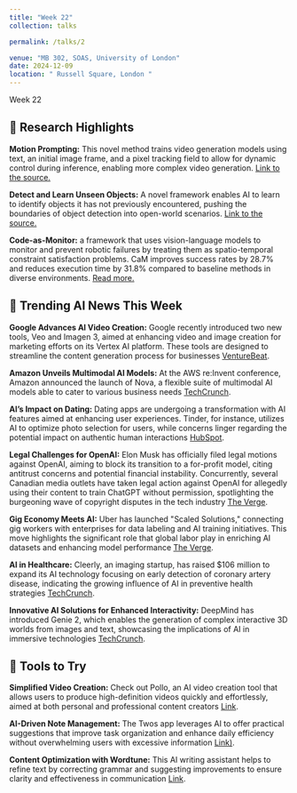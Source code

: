 ```yaml
---
title: "Week 22"
collection: talks

permalink: /talks/2

venue: "MB 302, SOAS, University of London"
date: 2024-12-09
location: " Russell Square, London "
---
```


Week 22





## 🔬 Research Highlights

__Motion Prompting:__ This novel method trains video generation models using text, an initial image frame, and a pixel tracking field to allow for dynamic control during inference, enabling more complex video generation. [Link to the source.](https://motion-prompting.github.io/?utm_source=tldrai&_bhlid=4ebf5a07b02dfc0a8409ef491ea7068e59ccb5c8)

__Detect and Learn Unseen Objects:__ A novel framework enables AI to learn to identify objects it has not previously encountered, pushing the boundaries of object detection into open-world scenarios. [Link to the source.](https://arxiv.org/abs/2411.18207v1?utm_source=tldrai&_bhlid=4ff28bf12bb0cd59b7acb584d2de7b4890c59cec)

__Code-as-Monitor:__ a framework that uses vision-language models to monitor and prevent robotic failures by treating them as spatio-temporal constraint satisfaction problems. CaM improves success rates by 28.7% and reduces execution time by 31.8% compared to baseline methods in diverse environments. [Read more.](moz-extension://5ddc1f72-2628-4521-93b5-fe0f4acd2fe8/enhanced-reader.html?openApp&pdf=https%3A%2F%2Farxiv.org%2Fpdf%2F2412.04455)


## 🧠 Trending AI News This Week

__Google Advances AI Video Creation:__ Google recently introduced two new tools, Veo and Imagen 3, aimed at enhancing video and image creation for marketing efforts on its Vertex AI platform. These tools are designed to streamline the content generation process for businesses [VentureBeat](https://venturebeat.com/ai/google-cloud-launches-veo-ai-video-generator-model-on-vertex/?utm_source=newsletter.jee-bee.com&utm_medium=newsletter&utm_campaign=ai-jeebee-12-unlocking-ai-trends-from-lawsuits-to-dating-apps&_bhlid=4fbb307d796dcb0e1bdcd191a6eeb47e4ec85438).

__Amazon Unveils Multimodal AI Models:__ At the AWS re:Invent conference, Amazon announced the launch of Nova, a flexible suite of multimodal AI models able to cater to various business needs [TechCrunch](https://techcrunch.com/2024/12/03/amazon-announces-nova-a-new-family-of-multimodal-ai-models/?utm_source=newsletter.jee-bee.com&utm_medium=newsletter&utm_campaign=ai-jeebee-12-unlocking-ai-trends-from-lawsuits-to-dating-apps&_bhlid=3254ff04daabf6efac51232ea3b0e1c533dcbf8d).

__AI’s Impact on Dating:__ Dating apps are undergoing a transformation with AI features aimed at enhancing user experiences. Tinder, for instance, utilizes AI to optimize photo selection for users, while concerns linger regarding the potential impact on authentic human interactions [HubSpot](https://blog.hubspot.com/marketing/ai-dating-apps?utm_source=newsletter.jee-bee.com&utm_medium=newsletter&utm_campaign=ai-jeebee-12-unlocking-ai-trends-from-lawsuits-to-dating-apps&_bhlid=6e2ce922e75299a7809d563db89114b09667890f).

__Legal Challenges for OpenAI:__ Elon Musk has officially filed legal motions against OpenAI, aiming to block its transition to a for-profit model, citing antitrust concerns and potential financial instability. Concurrently, several Canadian media outlets have taken legal action against OpenAI for allegedly using their content to train ChatGPT without permission, spotlighting the burgeoning wave of copyright disputes in the tech industry [The Verge](https://www.theverge.com/2024/11/30/24309697/elon-musk-openai-lawsuit-for-profit-transition-preliminary-injunction?utm_source=newsletter.jee-bee.com&utm_medium=newsletter&utm_campaign=ai-jeebee-12-unlocking-ai-trends-from-lawsuits-to-dating-apps&_bhlid=fd72ee3accf320429be386b0659466da392e0e98).

__Gig Economy Meets AI:__ Uber has launched "Scaled Solutions," connecting gig workers with enterprises for data labeling and AI training initiatives. This move highlights the significant role that global labor play in enriching AI datasets and enhancing model performance [The Verge](https://www.theverge.com/2024/11/27/24307360/uber-scaled-solutions-ai-labeling-workforce?utm_source=newsletter.jee-bee.com&utm_medium=newsletter&utm_campaign=ai-jeebee-12-unlocking-ai-trends-from-lawsuits-to-dating-apps&_bhlid=1c8eb213eb7f265df30842f9d19a05b93c778fe1).

__AI in Healthcare:__ Cleerly, an imaging startup, has raised $106 million to expand its AI technology focusing on early detection of coronary artery disease, indicating the growing influence of AI in preventive health strategies [TechCrunch](https://techcrunch.com/2024/12/04/cleerly-raises-106m-from-insight-partners-for-ai-heart-health-early-detection/?utm_source=newsletter.jee-bee.com&utm_medium=newsletter&utm_campaign=ai-jeebee-12-unlocking-ai-trends-from-lawsuits-to-dating-apps&_bhlid=6852b031d92cf1f1f47e2137a0339979afb180e6).

__Innovative AI Solutions for Enhanced Interactivity:__ DeepMind has introduced Genie 2, which enables the generation of complex interactive 3D worlds from images and text, showcasing the implications of AI in immersive technologies [TechCrunch](https://deepmind.google/discover/blog/genie-2-a-large-scale-foundation-world-model/?utm_source=newsletter.jee-bee.com&utm_medium=newsletter&utm_campaign=ai-jeebee-12-unlocking-ai-trends-from-lawsuits-to-dating-apps&_bhlid=0f831a7fff1d41e2c45664692646c6bebd2d3e3f).



## 👀 Tools to Try

__Simplified Video Creation:__ Check out Pollo, an AI video creation tool that allows users to produce high-definition videos quickly and effortlessly, aimed at both personal and professional content creators [Link](https://motion-prompting.github.io/?utm_source=tldrai&_bhlid=4ebf5a07b02dfc0a8409ef491ea7068e59ccb5c8).

__AI-Driven Note Management:__ The Twos app leverages AI to offer practical suggestions that improve task organization and enhance daily efficiency without overwhelming users with excessive information [Link)](https://arxiv.org/abs/2411.18207v1?utm_source=tldrai&_bhlid=4ff28bf12bb0cd59b7acb584d2de7b4890c59cec).

__Content Optimization with Wordtune:__ This AI writing assistant helps to refine text by correcting grammar and suggesting improvements to ensure clarity and effectiveness in communication [Link](moz-extension://5ddc1f72-2628-4521-93b5-fe0f4acd2fe8/enhanced-reader.html?openApp&pdf=https%3A%2F%2Farxiv.org%2Fpdf%2F2412.04455).
